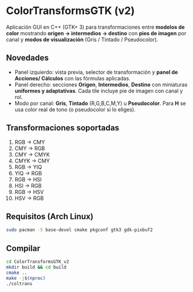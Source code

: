# ColorTransformsGTK (v2)

Aplicación GUI en C++ (GTK+ 3) para transformaciones entre **modelos de color** mostrando **origen → intermedios → destino** con **pies de imagen** por canal y **modos de visualización** (Gris / Tintado / Pseudocolor).

## Novedades
- Panel izquierdo: vista previa, selector de transformación y **panel de Acciones/ Cálculos** con las fórmulas aplicadas.
- Panel derecho: secciones **Origen**, **Intermedios**, **Destino** con miniaturas **uniformes y adaptativas**. Cada tile incluye pie de imagen con canal y rol.
- Modo por canal: **Gris**, **Tintado** (R,G,B,C,M,Y) u **Pseudocolor**. Para **H** se usa color real de tono (o pseudocolor si lo eliges).

## Transformaciones soportadas
1. RGB → CMY
2. CMY → RGB
3. CMY → CMYK
4. CMYK → CMY
5. RGB → YIQ
6. YIQ → RGB
7. RGB → HSI
8. HSI → RGB
9. RGB → HSV
10. HSV → RGB

## Requisitos (Arch Linux)
```bash
sudo pacman -S base-devel cmake pkgconf gtk3 gdk-pixbuf2
```

## Compilar
```bash
cd ColorTransformsGTK_v2
mkdir build && cd build
cmake ..
make -j$(nproc)
./coltrans
```
